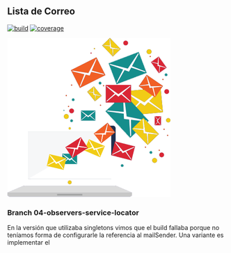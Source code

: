 
## Lista de Correo

[![build](https://github.com/uqbar-project/eg-lista-correo-kotlin/actions/workflows/build.yml/badge.svg?branch=04-observers-service-locator)](https://github.com/uqbar-project/eg-lista-correo-kotlin/actions/workflows/build.yml) [![coverage](https://codecov.io/gh/uqbar-project/eg-lista-correo-kotlin/branch/04-observers-service-locator/graph/badge.svg)](https://codecov.io/gh/uqbar-project/eg-lista-correo-kotlin/branch/04-observers-service-locator/graph/badge.svg) 

![image](./images/mailingList.png)

### Branch 04-observers-service-locator

En la versión que utilizaba singletons vimos que el build fallaba porque no teníamos forma de configurarle la referencia al mailSender. Una variante es implementar el  